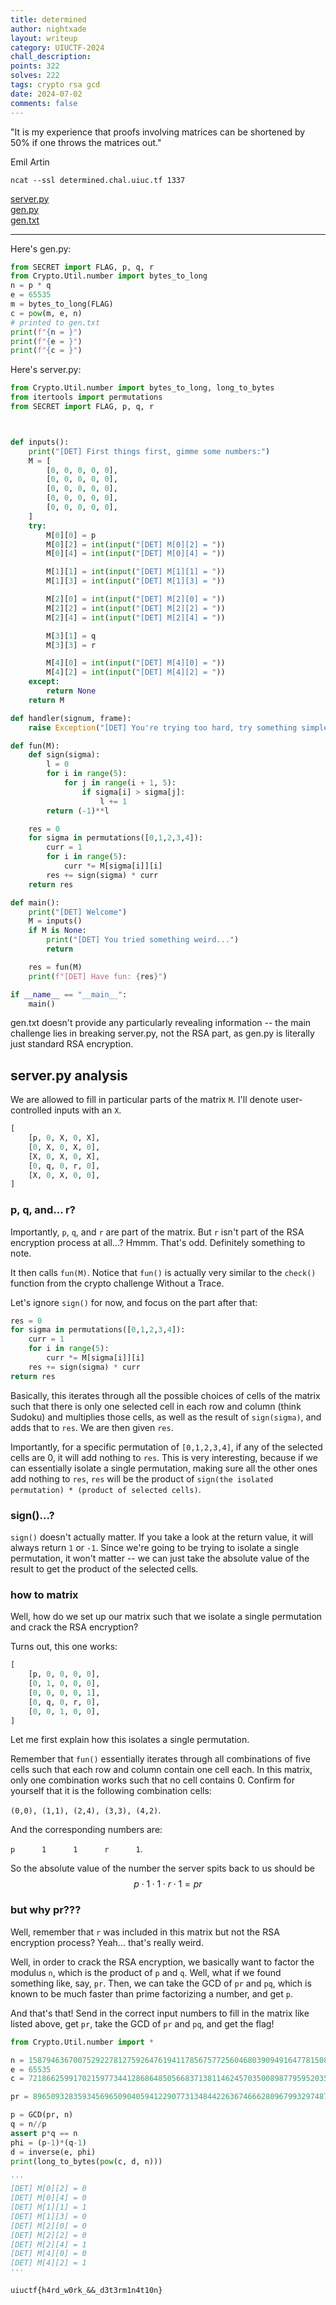```yaml
---
title: determined
author: nightxade
layout: writeup
category: UIUCTF-2024
chall_description:
points: 322
solves: 222
tags: crypto rsa gcd
date: 2024-07-02
comments: false
---
```


<script
  src="https://cdn.mathjax.org/mathjax/latest/MathJax.js?config=TeX-AMS-MML_HTMLorMML"
  type="text/javascript">
</script>

"It is my experience that proofs involving matrices can be shortened by 50% if one throws the matrices out."

Emil Artin

`ncat --ssl determined.chal.uiuc.tf 1337`

[server.py](https://github.com/Nightxade/ctf-writeups/tree/master/assets/CTFs/UIUCTF-2024/det-server.py)  
[gen.py](https://github.com/Nightxade/ctf-writeups/tree/master/assets/CTFs/UIUCTF-2024/det-gen.py)  
[gen.txt](https://github.com/Nightxade/ctf-writeups/tree/master/assets/CTFs/UIUCTF-2024/det-gen.txt)  

---

Here's gen.py:  

```py
from SECRET import FLAG, p, q, r
from Crypto.Util.number import bytes_to_long
n = p * q
e = 65535
m = bytes_to_long(FLAG)
c = pow(m, e, n)
# printed to gen.txt
print(f"{n = }")
print(f"{e = }")
print(f"{c = }")
```

Here's server.py:  

```py
from Crypto.Util.number import bytes_to_long, long_to_bytes
from itertools import permutations
from SECRET import FLAG, p, q, r



def inputs():
    print("[DET] First things first, gimme some numbers:")
    M = [
        [0, 0, 0, 0, 0],
        [0, 0, 0, 0, 0],
        [0, 0, 0, 0, 0],
        [0, 0, 0, 0, 0],
        [0, 0, 0, 0, 0],
    ]
    try:
        M[0][0] = p
        M[0][2] = int(input("[DET] M[0][2] = "))
        M[0][4] = int(input("[DET] M[0][4] = "))

        M[1][1] = int(input("[DET] M[1][1] = "))
        M[1][3] = int(input("[DET] M[1][3] = "))

        M[2][0] = int(input("[DET] M[2][0] = "))
        M[2][2] = int(input("[DET] M[2][2] = "))
        M[2][4] = int(input("[DET] M[2][4] = "))

        M[3][1] = q
        M[3][3] = r

        M[4][0] = int(input("[DET] M[4][0] = "))
        M[4][2] = int(input("[DET] M[4][2] = "))
    except:
        return None
    return M

def handler(signum, frame):
    raise Exception("[DET] You're trying too hard, try something simpler")

def fun(M):
    def sign(sigma):
        l = 0
        for i in range(5):
            for j in range(i + 1, 5):
                if sigma[i] > sigma[j]:
                    l += 1
        return (-1)**l

    res = 0
    for sigma in permutations([0,1,2,3,4]):
        curr = 1
        for i in range(5):
            curr *= M[sigma[i]][i]
        res += sign(sigma) * curr
    return res

def main():
    print("[DET] Welcome")
    M = inputs()
    if M is None:
        print("[DET] You tried something weird...")
        return

    res = fun(M)
    print(f"[DET] Have fun: {res}")

if __name__ == "__main__":
    main()

```

gen.txt doesn't provide any particularly revealing information -- the main challenge lies in breaking server.py, not the RSA part, as gen.py is literally just standard RSA encryption.  

## server.py analysis

We are allowed to fill in particular parts of the matrix `M`. I'll denote user-controlled inputs with an `X`.  

```python
[
    [p, 0, X, 0, X],
    [0, X, 0, X, 0],
    [X, 0, X, 0, X],
    [0, q, 0, r, 0],
    [X, 0, X, 0, 0],
]
```

### p, q, and... r?

Importantly, `p`, `q`, and `r` are part of the matrix. But `r` isn't part of the RSA encryption process at all...? Hmmm. That's odd. Definitely something to note.  

It then calls `fun(M)`. Notice that `fun()` is actually very similar to the `check()` function from the crypto challenge Without a Trace.  

Let's ignore `sign()` for now, and focus on the part after that:  

```py
res = 0
for sigma in permutations([0,1,2,3,4]):
    curr = 1
    for i in range(5):
        curr *= M[sigma[i]][i]
    res += sign(sigma) * curr
return res
```

Basically, this iterates through all the possible choices of cells of the matrix such that there is only one selected cell in each row and column (think Sudoku) and multiplies those cells, as well as the result of `sign(sigma)`, and adds that to `res`. We are then given `res`.  

Importantly, for a specific permutation of `[0,1,2,3,4]`, if any of the selected cells are 0, it will add nothing to `res`. This is very interesting, because if we can essentially isolate a single permutation, making sure all the other ones add nothing to `res`, `res` will be the product of `sign(the isolated permutation) * (product of selected cells)`.  

### sign()...?  

`sign()` doesn't actually matter. If you take a look at the return value, it will always return `1` or `-1`. Since we're going to be trying to isolate a single permutation, it won't matter -- we can just take the absolute value of the result to get the product of the selected cells.  

### how to matrix

Well, how do we set up our matrix such that we isolate a single permutation and crack the RSA encryption?  

Turns out, this one works:  

```py
[
    [p, 0, 0, 0, 0],
    [0, 1, 0, 0, 0],
    [0, 0, 0, 0, 1],
    [0, q, 0, r, 0],
    [0, 0, 1, 0, 0],
]
```

Let me first explain how this isolates a single permutation.  

Remember that `fun()` essentially iterates through all combinations of five cells such that each row and column contain one cell each. In this matrix, only one combination works such that no cell contains 0. Confirm for yourself that it is the following combination cells:  

`(0,0), (1,1), (2,4), (3,3), (4,2)`.  

And the corresponding numbers are:  

`p      1      1      r      1`.  

So the absolute value of the number the server spits back to us should be $$p \cdot 1 \cdot 1 \cdot r \cdot 1=pr$$  

### but why pr???  

Well, remember that `r` was included in this matrix but not the RSA encryption process? Yeah... that's really weird.  

Well, in order to crack the RSA encryption, we basically want to factor the modulus `n`, which is the product of `p` and `q`. Well, what if we found something like, say, `pr`. Then, we can take the GCD of `pr` and `pq`, which is known to be much faster than prime factorizing a number, and get `p`.  

And that's that! Send in the correct input numbers to fill in the matrix like listed above, get `pr`, take the GCD of `pr` and `pq`, and get the flag!  

```py
from Crypto.Util.number import *

n = 158794636700752922781275926476194117856757725604680390949164778150869764326023702391967976086363365534718230514141547968577753309521188288428236024251993839560087229636799779157903650823700424848036276986652311165197569877428810358366358203174595667453056843209344115949077094799081260298678936223331932826351
e = 65535
c = 72186625991702159773441286864850566837138114624570350089877959520356759693054091827950124758916323653021925443200239303328819702117245200182521971965172749321771266746783797202515535351816124885833031875091162736190721470393029924557370228547165074694258453101355875242872797209141366404264775972151904835111

pr = 89650932835934569650904059412290773134844226367466628096799329748763412779644167490959554682308225788447301887591344484909099249454270292467079075688237075940004535625835151778597652605934044472146068875065970359555553547536636518184486497958414801304532202276337011187961205104209096129018950458239166991017

p = GCD(pr, n)
q = n//p
assert p*q == n
phi = (p-1)*(q-1)
d = inverse(e, phi)
print(long_to_bytes(pow(c, d, n)))

'''
[DET] M[0][2] = 0
[DET] M[0][4] = 0
[DET] M[1][1] = 1
[DET] M[1][3] = 0
[DET] M[2][0] = 0
[DET] M[2][2] = 0
[DET] M[2][4] = 1
[DET] M[4][0] = 0
[DET] M[4][2] = 1
'''
```

    uiuctf{h4rd_w0rk_&&_d3t3rm1n4t10n}